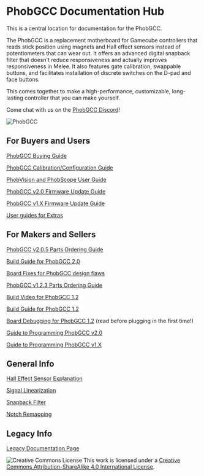 # PhobGCC Documentation Hub
This is a central location for documentation for the PhobGCC.

The PhobGCC is a replacement motherboard for Gamecube controllers that reads stick position using magnets and Hall effect sensors instead of potentiometers that can wear out.
It offers an advanced digital snapback filter that doesn't reduce responsiveness and actually improves responsiveness in Melee.
It also features gate calibration, swappable buttons, and facilitates installation of discrete switches on the D-pad and face buttons.

This comes together to make a high-performance, customizable, long-lasting controller that you can make yourself.

Come chat with us on the [PhobGCC Discord](https://discord.gg/eNJ7xWMvxf)!

![PhobGCC](For_Makers/BuildPics_2.0.1/Phob2_Front.jpg)

## For Buyers and Users

[PhobGCC Buying Guide](/For_Users/Phob_Buying_Guide.md)

[PhobGCC Calibration/Configuration Guide](/For_Users/Phob_Calibration_Guide_Latest.md)

[PhobVision and PhobScope User Guide](/For_Users/Phobvision_Guide_Latest.md)

[PhobGCC v2.0 Firmware Update Guide](/For_Users/Phob2_Programming_Guide.md)

[PhobGCC v1.X Firmware Update Guide](/For_Users/Phob_Programming_Guide.md)

[User guides for Extras](/For_Users/Extras_Guides)

## For Makers and Sellers

[PhobGCC v2.0.5 Parts Ordering Guide](/For_Makers/Phob2_Ordering_Guide.md)

[Build Guide for PhobGCC 2.0](/For_Makers/Build_Guide_2.0.md)

[Board Fixes for PhobGCC design flaws](/For_Makers/Board_Fixes.md)

[PhobGCC v1.2.3 Parts Ordering Guide](/For_Makers/Phob_Ordering_Guide.md)

[Build Video for PhobGCC 1.2](https://youtu.be/0QmgswFa1cA)

[Build Guide for PhobGCC 1.2](/For_Makers/Build_Guide_1.2.md)

[Board Debugging for PhobGCC 1.2](/For_Makers/Board_Level_Debugging_1.2.md) (read before plugging in the first time!)

[Guide to Programming PhobGCC v2.0](/For_Users/Phob2_Programming_Guide.md)

[Guide to Programming PhobGCC v1.X](/For_Users/Phob_Programming_Guide.md)

## General Info

[Hall Effect Sensor Explanation](/General_Info/Hall_Effect_Sensors.md)

[Signal Linearization](/General_Info/Signal_Linearization.md)

[Snapback Filter](/General_Info/Snapback_Filter.md)

[Notch Remapping](/General_Info/Notch_Remapping.md)

## Legacy Info

[Legacy Documentation Page](/LEGACY.md)

![Creative Commons License](https://i.creativecommons.org/l/by-sa/4.0/88x31.png)
This work is licensed under a [Creative Commons Attribution-ShareAlike 4.0 International License](http://creativecommons.org/licenses/by-sa/4.0/).
